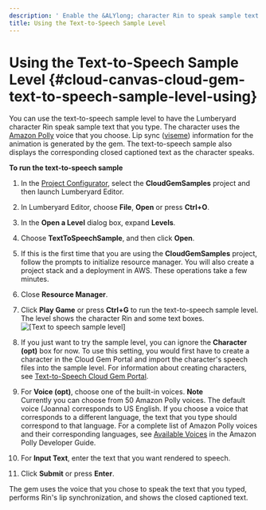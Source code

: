 ```yaml
---
description: ' Enable the &ALYlong; character Rin to speak sample text that you type. '
title: Using the Text-to-Speech Sample Level
---
```

# Using the Text\-to\-Speech Sample Level {#cloud-canvas-cloud-gem-text-to-speech-sample-level-using}

You can use the text\-to\-speech sample level to have the Lumberyard character Rin speak sample text that you type\. The character uses the [Amazon Polly](https://aws.amazon.com/polly/) voice that you choose\. Lip sync \([viseme](https://en.wikipedia.org/wiki/Viseme)\) information for the animation is generated by the gem\. The text\-to\-speech sample also displays the corresponding closed captioned text as the character speaks\.

**To run the text\-to\-speech sample**

1. In the [Project Configurator](/docs/userguide/configurator/intro.md), select the **CloudGemSamples** project and then launch Lumberyard Editor\.

1. In Lumberyard Editor, choose **File**, **Open** or press **Ctrl\+O**\.

1. In the **Open a Level** dialog box, expand **Levels**\.

1. Choose **TextToSpeechSample**, and then click **Open**\.

1. If this is the first time that you are using the **CloudGemSamples** project, follow the prompts to initialize resource manager\. You will also create a project stack and a deployment in AWS\. These operations take a few minutes\.

1. Close **Resource Manager**\.

1. Click **Play Game** or press **Ctrl\+G** to run the text\-to\-speech sample level\. The level shows the character Rin and some text boxes\.  
![\[Text to speech sample level\]](/images/userguide/cloud_canvas/cloud-canvas-cloud-gem-text-to-speech-sample-level-using-1.png)

1. If you just want to try the sample level, you can ignore the **Character \(opt\)** box for now\. To use this setting, you would first have to create a character in the Cloud Gem Portal and import the character's speech files into the sample level\. For information about creating characters, see [Text\-to\-Speech Cloud Gem Portal](/docs/userguide/gems/cloud-canvas/text-to-speech-cgp.md)\.

1. For **Voice \(opt\)**, choose one of the built\-in voices\.
**Note**  
Currently you can choose from 50 Amazon Polly voices\. The default voice \(Joanna\) corresponds to US English\. If you choose a voice that corresponds to a different language, the text that you type should correspond to that language\. For a complete list of Amazon Polly voices and their corresponding languages, see [Available Voices](https://docs.aws.amazon.com/polly/latest/dg/voicelist.html) in the Amazon Polly Developer Guide\.

1. For **Input Text**, enter the text that you want rendered to speech\.

1. Click **Submit** or press **Enter**\.

The gem uses the voice that you chose to speak the text that you typed, performs Rin's lip synchronization, and shows the closed captioned text\.